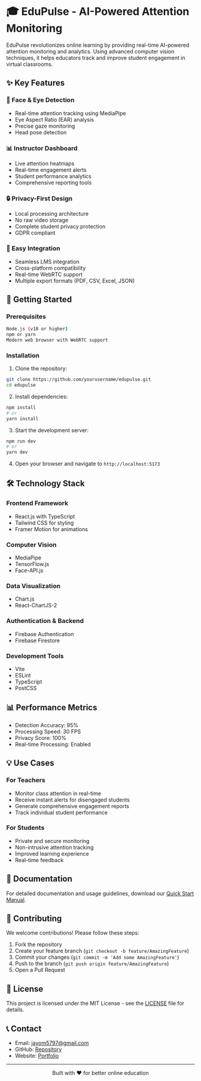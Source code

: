 # 🎓 EduPulse - AI-Powered Attention Monitoring

EduPulse revolutionizes online learning by providing real-time AI-powered attention monitoring and analytics. Using advanced computer vision techniques, it helps educators track and improve student engagement in virtual classrooms.

## ✨ Key Features

### 🎯 Face & Eye Detection
- Real-time attention tracking using MediaPipe
- Eye Aspect Ratio (EAR) analysis
- Precise gaze monitoring
- Head pose detection

### 📊 Instructor Dashboard
- Live attention heatmaps
- Real-time engagement alerts
- Student performance analytics
- Comprehensive reporting tools

### 🔒 Privacy-First Design
- Local processing architecture
- No raw video storage
- Complete student privacy protection
- GDPR compliant

### 🤝 Easy Integration
- Seamless LMS integration
- Cross-platform compatibility
- Real-time WebRTC support
- Multiple export formats (PDF, CSV, Excel, JSON)

## 🚀 Getting Started

### Prerequisites
```bash
Node.js (v18 or higher)
npm or yarn
Modern web browser with WebRTC support
```

### Installation

1. Clone the repository:
```bash
git clone https://github.com/yourusername/edupulse.git
cd edupulse
```

2. Install dependencies:
```bash
npm install
# or
yarn install
```

3. Start the development server:
```bash
npm run dev
# or
yarn dev
```

4. Open your browser and navigate to `http://localhost:5173`

## 🛠️ Technology Stack

### Frontend Framework
- React.js with TypeScript
- Tailwind CSS for styling
- Framer Motion for animations

### Computer Vision
- MediaPipe
- TensorFlow.js
- Face-API.js

### Data Visualization
- Chart.js
- React-ChartJS-2

### Authentication & Backend
- Firebase Authentication
- Firebase Firestore

### Development Tools
- Vite
- ESLint
- TypeScript
- PostCSS

## 📊 Performance Metrics

- Detection Accuracy: 95%
- Processing Speed: 30 FPS
- Privacy Score: 100%
- Real-time Processing: Enabled

## 💡 Use Cases

### For Teachers
- Monitor class attention in real-time
- Receive instant alerts for disengaged students
- Generate comprehensive engagement reports
- Track individual student performance

### For Students
- Private and secure monitoring
- Non-intrusive attention tracking
- Improved learning experience
- Real-time feedback

## 📖 Documentation

For detailed documentation and usage guidelines, download our [Quick Start Manual](src/components/EduPulse_QuickStart_Manual.pdf).

## 🤝 Contributing

We welcome contributions! Please follow these steps:

1. Fork the repository
2. Create your feature branch (`git checkout -b feature/AmazingFeature`)
3. Commit your changes (`git commit -m 'Add some AmazingFeature'`)
4. Push to the branch (`git push origin feature/AmazingFeature`)
5. Open a Pull Request

## 📝 License

This project is licensed under the MIT License - see the [LICENSE](LICENSE) file for details.

## 📞 Contact

- Email: jayom5797@gmail.com
- GitHub: [Repository](https://github.com/Jayom5797/EduPulse)
- Website: [Portfolio](https://om07.vercel.app/)

---

<p align="center">Built with ❤️ for better online education</p>
